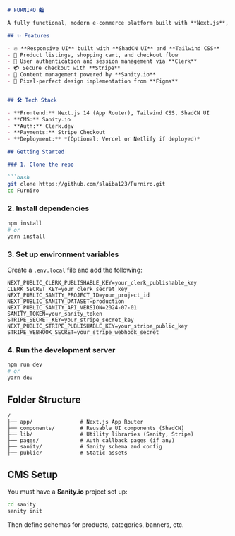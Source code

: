 ````markdown
# FURNIRO 🛍️

A fully functional, modern e-commerce platform built with **Next.js**, **Sanity CMS**, **Stripe**, **Clerk Authentication**, and **ShadCN UI**. URNIRO delivers a pixel-perfect shopping experience with secure payments and CMS-driven content — all starting from a Figma design.

## ✨ Features

- 🔥 **Responsive UI** built with **ShadCN UI** and **Tailwind CSS**
- 🛒 Product listings, shopping cart, and checkout flow
- 🔐 User authentication and session management via **Clerk**
- 💳 Secure checkout with **Stripe**
- 📝 Content management powered by **Sanity.io**
- 🎨 Pixel-perfect design implementation from **Figma**


## 🛠️ Tech Stack

- **Frontend:** Next.js 14 (App Router), Tailwind CSS, ShadCN UI
- **CMS:** Sanity.io
- **Auth:** Clerk.dev
- **Payments:** Stripe Checkout
- **Deployment:** *(Optional: Vercel or Netlify if deployed)*

## Getting Started

### 1. Clone the repo

```bash
git clone https://github.com/slaiba123/Furniro.git
cd Furniro
````

### 2. Install dependencies

```bash
npm install
# or
yarn install
```

### 3. Set up environment variables

Create a `.env.local` file and add the following:

```env
NEXT_PUBLIC_CLERK_PUBLISHABLE_KEY=your_clerk_publishable_key
CLERK_SECRET_KEY=your_clerk_secret_key
NEXT_PUBLIC_SANITY_PROJECT_ID=your_project_id
NEXT_PUBLIC_SANITY_DATASET=production
NEXT_PUBLIC_SANITY_API_VERSION=2024-07-01
SANITY_TOKEN=your_sanity_token
STRIPE_SECRET_KEY=your_stripe_secret_key
NEXT_PUBLIC_STRIPE_PUBLISHABLE_KEY=your_stripe_public_key
STRIPE_WEBHOOK_SECRET=your_stripe_webhook_secret
```

### 4. Run the development server

```bash
npm run dev
# or
yarn dev
```

##  Folder Structure

```
/
├── app/               # Next.js App Router
├── components/        # Reusable UI components (ShadCN)
├── lib/               # Utility libraries (Sanity, Stripe)
├── pages/             # Auth callback pages (if any)
├── sanity/            # Sanity schema and config
├── public/            # Static assets
```

##  CMS Setup

You must have a **Sanity.io** project set up:

```bash
cd sanity
sanity init
```

Then define schemas for products, categories, banners, etc.

